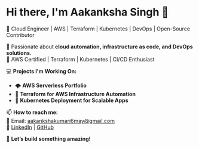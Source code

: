 # Hi there, I'm Aakanksha Singh 👋  
🚀 Cloud Engineer | AWS | Terraform | Kubernetes | DevOps | Open-Source Contributor  

🔹 Passionate about **cloud automation, infrastructure as code, and DevOps solutions**.  
🔹 AWS Certified | Terraform | Kubernetes | CI/CD Enthusiast  

💻 **Projects I'm Working On:**  
- 🌩 **AWS Serverless Portfolio**  
- 🔧 **Terraform for AWS Infrastructure Automation**  
- 🐳 **Kubernetes Deployment for Scalable Apps**  

📫 **How to reach me:**  
📩 Email: aakankshakumari6may@gmail.com  
🔗 [LinkedIn](https://linkedin.com/in/aakankshasinghofficial) | [GitHub](https://github.com/Aakanksha-Singh)  

🚀 **Let’s build something amazing!**  
